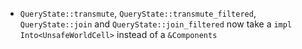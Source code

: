 - `QueryState::transmute`, `QueryState::transmute_filtered`, `QueryState::join` and `QueryState::join_filtered` now take a `impl Into<UnsafeWorldCell>` instead of a `&Components`

